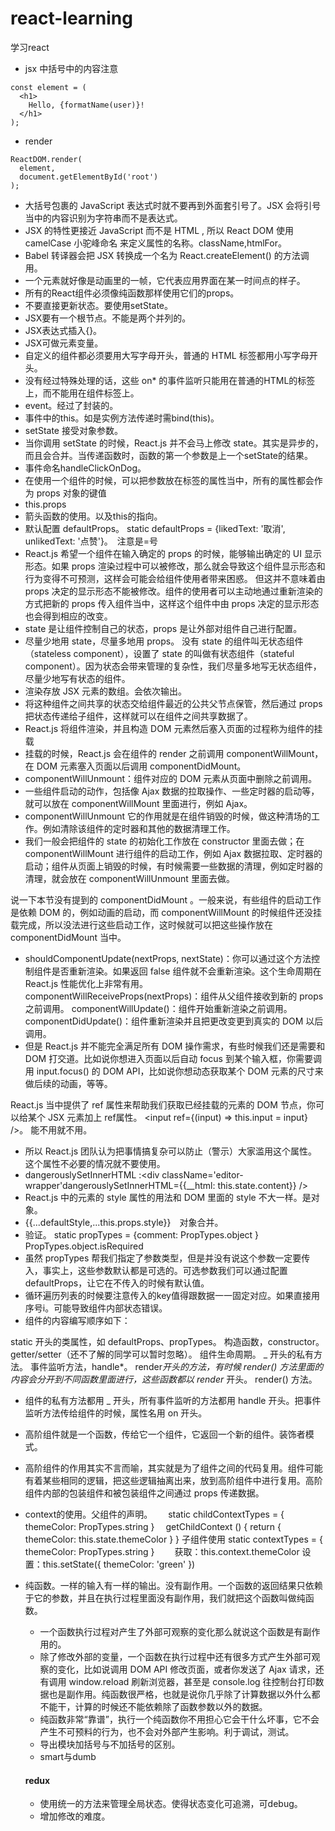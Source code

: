 # react-learning
学习react

* jsx 中括号中的内容注意
```
const element = (
  <h1>
    Hello, {formatName(user)}!
  </h1>
);
```
* render
```
ReactDOM.render(
  element,
  document.getElementById('root')
);
```
* 大括号包裹的 JavaScript 表达式时就不要再到外面套引号了。JSX 会将引号当中的内容识别为字符串而不是表达式。
* JSX 的特性更接近 JavaScript 而不是 HTML , 所以 React DOM 使用 camelCase 小驼峰命名 来定义属性的名称。className,htmlFor。
* Babel 转译器会把 JSX 转换成一个名为 React.createElement() 的方法调用。
* 一个元素就好像是动画里的一帧，它代表应用界面在某一时间点的样子。
* 所有的React组件必须像纯函数那样使用它们的props。
* 不要直接更新状态。要使用setState。
* JSX要有一个根节点。不能是两个并列的。
* JSX表达式插入{}。
* JSX可做元素变量。
* 自定义的组件都必须要用大写字母开头，普通的 HTML 标签都用小写字母开头。
* 没有经过特殊处理的话，这些 on* 的事件监听只能用在普通的HTML的标签上，而不能用在组件标签上。
* event。经过了封装的。
* 事件中的this。如是实例方法传递时需bind(this)。
* setState 接受对象参数。
* 当你调用 setState 的时候，React.js 并不会马上修改 state。其实是异步的，而且会合并。当传递函数时，函数的第一个参数是上一个setState的结果。
* 事件命名handleClickOnDog。
* 在使用一个组件的时候，可以把参数放在标签的属性当中，所有的属性都会作为 props 对象的键值
* this.props
* 箭头函数的使用。以及this的指向。
* 默认配置 defaultProps。  static defaultProps = {likedText: '取消', unlikedText: '点赞'}。　注意是=号
* React.js 希望一个组件在输入确定的 props 的时候，能够输出确定的 UI 显示形态。如果 props 渲染过程中可以被修改，那么就会导致这个组件显示形态和行为变得不可预测，这样会可能会给组件使用者带来困惑。
但这并不意味着由 props 决定的显示形态不能被修改。组件的使用者可以主动地通过重新渲染的方式把新的 props 传入组件当中，这样这个组件中由 props 决定的显示形态也会得到相应的改变。
* state 是让组件控制自己的状态，props 是让外部对组件自己进行配置。
* 尽量少地用 state，尽量多地用 props。
没有 state 的组件叫无状态组件（stateless component），设置了 state 的叫做有状态组件（stateful component）。因为状态会带来管理的复杂性，我们尽量多地写无状态组件，尽量少地写有状态的组件。
* 渲染存放 JSX 元素的数组。会依次输出。
* 将这种组件之间共享的状态交给组件最近的公共父节点保管，然后通过 props 把状态传递给子组件，这样就可以在组件之间共享数据了。
* React.js 将组件渲染，并且构造 DOM 元素然后塞入页面的过程称为组件的挂载
* 挂载的时候，React.js 会在组件的 render 之前调用 componentWillMount，在 DOM 元素塞入页面以后调用 componentDidMount。
* componentWillUnmount：组件对应的 DOM 元素从页面中删除之前调用。
* 一些组件启动的动作，包括像 Ajax 数据的拉取操作、一些定时器的启动等，就可以放在 componentWillMount 里面进行，例如 Ajax。
* componentWillUnmount 它的作用就是在组件销毁的时候，做这种清场的工作。例如清除该组件的定时器和其他的数据清理工作。
* 我们一般会把组件的 state 的初始化工作放在 constructor 里面去做；在 componentWillMount 进行组件的启动工作，例如 Ajax 数据拉取、定时器的启动；组件从页面上销毁的时候，有时候需要一些数据的清理，例如定时器的清理，就会放在 componentWillUnmount 里面去做。

说一下本节没有提到的 componentDidMount 。一般来说，有些组件的启动工作是依赖 DOM 的，例如动画的启动，而 componentWillMount 的时候组件还没挂载完成，所以没法进行这些启动工作，这时候就可以把这些操作放在 componentDidMount 当中。
* shouldComponentUpdate(nextProps, nextState)：你可以通过这个方法控制组件是否重新渲染。如果返回 false 组件就不会重新渲染。这个生命周期在 React.js 性能优化上非常有用。
componentWillReceiveProps(nextProps)：组件从父组件接收到新的 props 之前调用。
componentWillUpdate()：组件开始重新渲染之前调用。
componentDidUpdate()：组件重新渲染并且把更改变更到真实的 DOM 以后调用。
* 但是 React.js 并不能完全满足所有 DOM 操作需求，有些时候我们还是需要和 DOM 打交道。比如说你想进入页面以后自动 focus 到某个输入框，你需要调用 input.focus() 的 DOM API，比如说你想动态获取某个 DOM 元素的尺寸来做后续的动画，等等。

React.js 当中提供了 ref 属性来帮助我们获取已经挂载的元素的 DOM 节点，你可以给某个 JSX 元素加上 ref属性。
<input ref={(input) => this.input = input} />。
能不用就不用。
* 所以 React.js 团队认为把事情搞复杂可以防止（警示）大家滥用这个属性。这个属性不必要的情况就不要使用。
* dangerouslySetInnerHTML :<div className='editor-wrapper'dangerouslySetInnerHTML={{__html: this.state.content}} />
* React.js 中的元素的 style 属性的用法和 DOM 里面的 style 不大一样。是对象。
* {{...defaultStyle,...this.props.style}}　对象合并。
* 验证。  static propTypes = {comment: PropTypes.object }　　 PropTypes.object.isRequired
* 虽然 propTypes 帮我们指定了参数类型，但是并没有说这个参数一定要传入，事实上，这些参数默认都是可选的。可选参数我们可以通过配置 defaultProps，让它在不传入的时候有默认值。
* 循环遍历列表的时候要注意传入的key值得跟数据一一固定对应。如果直接用序号i。可能导致组件内部状态错误。
* 组件的内容编写顺序如下：

static 开头的类属性，如 defaultProps、propTypes。
构造函数，constructor。
getter/setter（还不了解的同学可以暂时忽略）。
组件生命周期。
_ 开头的私有方法。
事件监听方法，handle*。
render*开头的方法，有时候 render() 方法里面的内容会分开到不同函数里面进行，这些函数都以 render* 开头。
render() 方法。
* 组件的私有方法都用 _ 开头，所有事件监听的方法都用 handle 开头。把事件监听方法传给组件的时候，属性名用 on 开头。
* 高阶组件就是一个函数，传给它一个组件，它返回一个新的组件。装饰者模式。
* 高阶组件的作用其实不言而喻，其实就是为了组件之间的代码复用。组件可能有着某些相同的逻辑，把这些逻辑抽离出来，放到高阶组件中进行复用。高阶组件内部的包装组件和被包装组件之间通过 props 传递数据。
* context的使用。父组件的声明。　
 　static childContextTypes = {
    themeColor: PropTypes.string
  }
　getChildContext () {
    return { themeColor: this.state.themeColor }
  }
  子组件使用  static contextTypes = {
    themeColor: PropTypes.string
  }　　
  获取：this.context.themeColor
  设置：this.setState({ themeColor: 'green' })
* 纯函数。一样的输入有一样的输出。没有副作用。一个函数的返回结果只依赖于它的参数，并且在执行过程里面没有副作用，我们就把这个函数叫做纯函数。
  * 一个函数执行过程对产生了外部可观察的变化那么就说这个函数是有副作用的。
  * 除了修改外部的变量，一个函数在执行过程中还有很多方式产生外部可观察的变化，比如说调用 DOM API 修改页面，或者你发送了 Ajax 请求，还有调用 window.reload 刷新浏览器，甚至是 console.log 往控制台打印数据也是副作用。纯函数很严格，也就是说你几乎除了计算数据以外什么都不能干，计算的时候还不能依赖除了函数参数以外的数据。 
  * 纯函数非常“靠谱”，执行一个纯函数你不用担心它会干什么坏事，它不会产生不可预料的行为，也不会对外部产生影响。利于调试，测试。
  * 导出模块加括号与不加括号的区别。
  * smart与dumb


  #### redux
  * 使用统一的方法来管理全局状态。使得状态变化可追溯，可debug。
  * 增加修改的难度。


